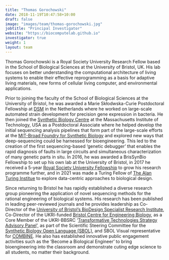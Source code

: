 ```yaml
---
title: "Thomas Gorochowski"
date: 2018-11-19T10:47:58+10:00
draft: false
image: "images/team/thomas-gorochowski.jpg"
jobtitle: "Principal Investigator"
website: "https://biocomputelab.github.io"
investigator: true
weight: 1
layout: team
---
```


Thomas Gorochowski is a Royal Society University Research Fellow based in the School of Biological Sciences at the University of Bristol, UK. His lab focuses on better understanding the computational architecture of living systems to enable their effective reprogramming as a basis for adaptive living materials, new forms of cellular living computer, and environmental applications.

Prior to joining the faculty of the School of Biological Sciences at the University of Bristol, he was awarded a Marie Skłodwska-Curie Postdoctoral Fellowship at [DSM](http://www.dsm.com) in the Netherlands where he worked on large-scale automated strain development for precision gene expression in bacteria. He then joined the [Synthetic Biology Centre](https://synbio.mit.edu) at the Massachusetts Institute of Technology, USA as a Postdoctoral Associate where he helped develop the initial sequencing analysis pipelines that form part of the large-scale efforts at the [MIT-Broad Foundry for Synthetic Biology](https://web.mit.edu/foundry/) and explored new ways that deep-sequencing could be harnessed for bioengineering. This led to the creation of the first sequencing-based ‘genetic debugger’ that enables the rapid diagnosis of faults in large circuits and simultaneous characterization of many genetic parts in situ. In 2016, he was awarded a BrisSynBio Fellowship to set up his own lab at the University of Bristol, in 2017 he received a 5-year [Royal Society University Fellowship](https://royalsociety.org/grants-schemes-awards/grants/university-research/) to grow his research programme further, and in 2021 was made a Turing Fellow of [The Alan Turing Institue](https://www.turing.ac.uk) to explore data-centric approaches to biological design.

Since returning to Bristol he has rapidly established a diverse research group pioneering the application of novel sequencing methods for the rational engineering of biological systems. His research has been published in leading peer-reviewed journals and he provides leadership as Co-Director of the [University of Bristol’s BioDesign Specialist Research Institute](https://www.bristol.ac.uk/research/institutes/biodesign/), Co-Director of the UKRI-funded [Bristol Centre for Engineering Biology](https://www.bristol.ac.uk/news/2022/march/brisengbio.html), as a Core Member of the UKRI-BBSRC ‘[Transformative Technologies Strategy Advisory Panel](https://www.ukri.org/about-us/bbsrc/board-and-panel-membership/strategy-advisory-panels/transformative-technologies/)’, as part of the Scientific Steering Committee for the [Synthetic Biology Open Language (SBOL)](https://sbolstandard.org), and SBOL Visual representative for [COMBINE](http://co.mbine.org). He also has established innovative public engagement activities such as the ‘Become a Biological Engineer’ to bring bioengineering into the classroom and demonstrate cuting edge science to all students, no matter their background.
